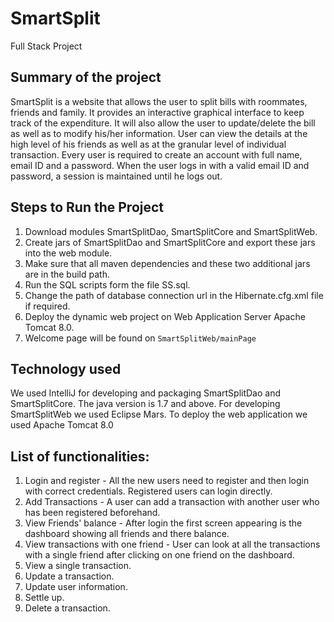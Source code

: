 # SmartSplit
Full Stack Project

## Summary of the project
SmartSplit is a website that allows the user to split bills with roommates, friends and family. It provides an interactive graphical interface to keep track of the expenditure. It will also allow the user to update/delete the bill as well as to modify his/her information. User can view the details at the high level of his friends as well as at the granular level of individual transaction. Every user is required to create an account with full name, email ID and a password. When the user logs in with a valid email ID and password, a session is maintained until he logs out.

## Steps to Run the Project
1. Download modules SmartSplitDao, SmartSplitCore and SmartSplitWeb.
2. Create jars of SmartSplitDao and SmartSplitCore and export these jars into the web module.
3. Make sure that all maven dependencies and these two additional jars are in the build path.
4. Run the SQL scripts form the file SS.sql.
5. Change the path of database connection url in the Hibernate.cfg.xml file if required.
10. Deploy the dynamic web project on Web Application Server Apache Tomcat 8.0. 
11. Welcome page will be found on ```SmartSplitWeb/mainPage```

## Technology used
We used IntelliJ for developing and packaging SmartSplitDao and SmartSplitCore. The java version is 1.7 and above. For developing SmartSplitWeb we used Eclipse Mars. To deploy the web application we used Apache Tomcat 8.0

## List of functionalities:
1. Login and register - All the new users need to register and then login with correct credentials. Registered users can login directly.
2. Add Transactions - A user can add a transaction with another user who has been registered beforehand.
3. View Friends' balance - After login the first screen appearing is the dashboard showing all friends and there balance.
4. View transactions with one friend - User can look at all the transactions with a single friend after clicking on one friend on the dashboard.
5. View a single transaction.
6. Update a transaction.
7. Update user information.
8. Settle up. 
9. Delete a transaction.